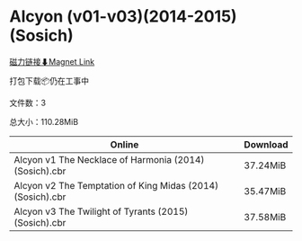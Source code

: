 # Alcyon (v01-v03)(2014-2015)(Sosich)

[磁力链接⬇Magnet Link](magnet:?xt=urn:btih:ffc276469517739b8cf5bd016a57119aaf9bcec7&dn=Alcyon%20%28v01-v03%29%282014-2015%29%28Sosich%29)

打包下载📦仍在工事中

文件数：3

总大小：110.28MiB

Online | Download
--- | ---
Alcyon v1 The Necklace of Harmonia (2014) (Sosich).cbr | 37.24MiB
Alcyon v2 The Temptation of King Midas (2014) (Sosich).cbr | 35.47MiB
Alcyon v3 The Twilight of Tyrants (2015) (Sosich).cbr | 37.58MiB